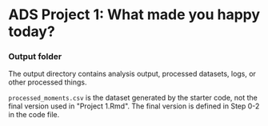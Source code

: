 # ADS Project 1: What made you happy today?
### Output folder

The output directory contains analysis output, processed datasets, logs, or other processed things.

`processed_moments.csv` is the dataset generated by the starter code, not the final version used in "Project 1.Rmd". The final version is defined in Step 0-2 in the code file.
